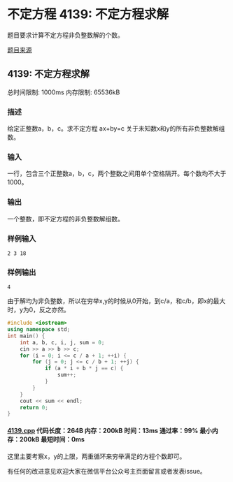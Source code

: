 # 不定方程 4139: 不定方程求解

题目要求计算不定方程非负整数解的个数。

[题目来源](http://bailian.openjudge.cn/practice/4139/)

## 4139: 不定方程求解

总时间限制: 1000ms    内存限制: 65536kB

### 描述

给定正整数a，b，c。求不定方程 ax+by=c 关于未知数x和y的所有非负整数解组数。

### 输入

一行，包含三个正整数a，b，c，两个整数之间用单个空格隔开。每个数均不大于1000。

### 输出

一个整数，即不定方程的非负整数解组数。

### 样例输入
```
2 3 18
```
### 样例输出
```
4
```
由于解均为非负整数，所以在穷举x,y的时候从0开始，到c/a，和c/b，即x的最大时，y为0，反之亦然。
```cpp
#include <iostream>
using namespace std;
int main() {
	int a, b, c, i, j, sum = 0;
	cin >> a >> b >> c;
	for (i = 0; i <= c / a + 1; ++i) {
		for (j = 0; j <= c / b + 1; ++j) {
			if (a * i + b * j == c) {
				sum++;
			}
		}
	}
	cout << sum << endl;
	return 0;
}
```
#### [4139.cpp](/Code/4100-4199/4139.cpp) 代码长度：264B 内存：200kB 时间：13ms 通过率：99% 最小内存：200kB  最短时间：0ms

这里主要考察x，y的上限，两重循环来穷举满足的方程个数即可。

有任何的改进意见欢迎大家在微信平台公众号主页面留言或者发表issue。
